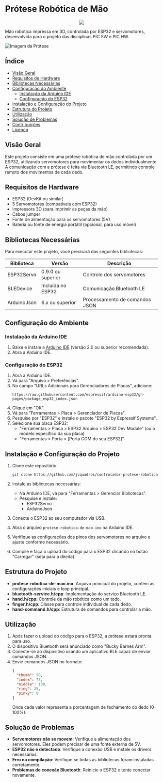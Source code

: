# Prótese Robótica de Mão

<p align="center">
  <img src="https://skillicons.dev/icons?i=vscode,cpp" />
</p>

Mão robótica impressa em 3D, controlada por ESP32 e servomotores, desenvolvida para o projeto das disciplinas PIC SW e PIC HW.

![Imagem da Prótese](https://via.placeholder.com/600x400?text=Imagem+da+Prótese+Robótica+de+Mão)

## Índice

- [Visão Geral](#visão-geral)
- [Requisitos de Hardware](#requisitos-de-hardware)
- [Bibliotecas Necessárias](#bibliotecas-necessárias)
- [Configuração do Ambiente](#configuração-do-ambiente)
  - [Instalação da Arduino IDE](#instalação-da-arduino-ide)
  - [Configuração do ESP32](#configuração-do-esp32)
- [Instalação e Configuração do Projeto](#instalação-e-configuração-do-projeto)
- [Estrutura do Projeto](#estrutura-do-projeto)
- [Utilização](#utilização)
- [Solução de Problemas](#solução-de-problemas)
- [Contribuições](#contribuições)
- [Licença](#licença)

## Visão Geral

Este projeto consiste em uma prótese robótica de mão controlada por um ESP32, utilizando servomotores para movimentar os dedos individualmente. A comunicação com a prótese é feita via Bluetooth LE, permitindo controle remoto dos movimentos de cada dedo.

## Requisitos de Hardware

- ESP32 (DevKit ou similar)
- 5 Servomotores (compatíveis com ESP32)
- Impressora 3D (para imprimir as peças da mão)
- Cabos jumper
- Fonte de alimentação para os servomotores (5V)
- Bateria ou fonte de energia portátil (opcional, para uso móvel)

## Bibliotecas Necessárias

Para executar este projeto, você precisará das seguintes bibliotecas:

| Biblioteca | Versão | Descrição |
|------------|--------|-----------|
| ESP32Servo | 0.9.0 ou superior | Controle dos servomotores |
| BLEDevice | Incluída no ESP32 | Comunicação Bluetooth LE |
| ArduinoJson | 6.x ou superior | Processamento de comandos JSON |

## Configuração do Ambiente

### Instalação da Arduino IDE

1. Baixe e instale a [Arduino IDE](https://www.arduino.cc/en/software) (versão 2.0 ou superior recomendada).
2. Abra a Arduino IDE.

### Configuração do ESP32

1. Abra a Arduino IDE.
2. Vá para "Arquivo > Preferências".
3. No campo "URLs Adicionais para Gerenciadores de Placas", adicione:
   ```
   https://raw.githubusercontent.com/espressif/arduino-esp32/gh-pages/package_esp32_index.json
   ```
4. Clique em "OK".
5. Vá para "Ferramentas > Placa > Gerenciador de Placas".
6. Pesquise por "ESP32" e instale o pacote "ESP32 by Espressif Systems".
7. Selecione sua placa ESP32:
   - "Ferramentas > Placa > ESP32 Arduino > ESP32 Dev Module" (ou o modelo específico da sua placa)
   - "Ferramentas > Porta > [Porta COM do seu ESP32]"

## Instalação e Configuração do Projeto

1. Clone este repositório:
   ```bash
   git clone https://github.com/jcquadros/controlador-protese-robotica-de-mao.git
   ```

2. Instale as bibliotecas necessárias:
   - Na Arduino IDE, vá para "Ferramentas > Gerenciar Bibliotecas".
   - Pesquise e instale:
     - ESP32Servo
     - ArduinoJson

3. Conecte o ESP32 ao seu computador via USB.

4. Abra o arquivo `protese-robotica-de-mao.ino` na Arduino IDE.

5. Verifique as configurações dos pinos dos servomotores no arquivo e ajuste conforme necessário.

6. Compile e faça o upload do código para o ESP32 clicando no botão "Carregar" (seta para a direita).

## Estrutura do Projeto

- **protese-robotica-de-mao.ino**: Arquivo principal do projeto, contém as configurações iniciais e loop principal.
- **bluetooth-service.h/cpp**: Implementação do serviço Bluetooth LE.
- **hand.h/cpp**: Controle da mão robótica como um todo.
- **finger.h/cpp**: Classe para controle individual de cada dedo.
- **hand-command.h/cpp**: Estrutura de comandos para controlar a mão.

## Utilização

1. Após fazer o upload do código para o ESP32, a prótese estará pronta para uso.
2. O dispositivo Bluetooth será anunciado como "Bucky Barnes Arm".
3. Conecte-se ao dispositivo usando um aplicativo BLE capaz de enviar comandos JSON.
4. Envie comandos JSON no formato:
   ```json
   {
     "thumb": 50,
     "index": 75,
     "middle": 100,
     "ring": 25,
     "pinky": 0
   }
   ```
   Onde cada valor representa a porcentagem de fechamento do dedo (0-100%).

## Solução de Problemas

- **Servomotores não se movem**: Verifique a alimentação dos servomotores. Eles podem precisar de uma fonte externa de 5V.
- **ESP32 não é detectado**: Verifique a conexão USB e instale os drivers necessários.
- **Erro na compilação**: Verifique se todas as bibliotecas foram instaladas corretamente.
- **Problemas de conexão Bluetooth**: Reinicie o ESP32 e tente conectar novamente.